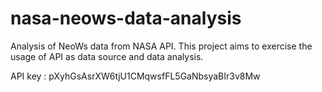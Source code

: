 # nasa-neows-data-analysis
Analysis of NeoWs data from NASA API. This project aims to exercise the usage of API as data source and data analysis.

API key : pXyhGsAsrXW6tjU1CMqwsfFL5GaNbsyaBIr3v8Mw
